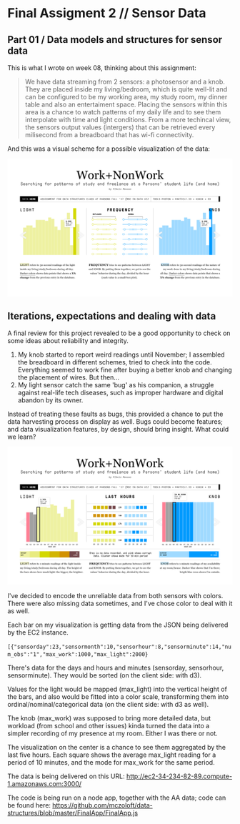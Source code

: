 # Final Assigment 2 // Sensor Data
## Part 01 / Data models and structures for sensor data

This is what I wrote on week 08, thinking about this assignment: 

>We have data streaming from 2 sensors: a photosensor and a knob. They are placed inside my living/bedroom, which is quite well-lit and can be configured to be my working area, my study room, my dinner table and also an entertaiment space. Placing the sensors within this area is a chance to watch patterns of my daily life and to see them interpolate with time and light conditions. From a more techincal view, the sensors output values (intergers) that can be retrieved every milisecond from a breadboard that has wi-fi connectivity.

And this was a visual scheme for a possible visualization of the data:

![v1](https://raw.githubusercontent.com/mczoloft/data-structures/master/FinalAssignment02/ScreenSensorsV2.jpg)

## Iterations, expectations and dealing with data

A final review for this project revealed to be a good opportunity to check on some ideas about reliability and integrity.

1. My knob started to report weird readings until November; I assembled the breadboard in different schemes, tried to check into the code. Everything seemed to work fine after buying a better knob and changing the placement of wires. But then...
2. My light sensor catch the same 'bug' as his companion, a struggle against real-life tech diseases, such as improper hardware and digital abandon by its owner.

Instead of treating these faults as bugs, this provided a chance to put the data harvesting process on display as well. Bugs could become features; and data visualization features, by design, should bring insight. What could we learn?

![v2](https://raw.githubusercontent.com/mczoloft/data-structures/master/FinalAssignment02/ScreenSensorsFinal.jpg)

I've decided to encode the unreliable data from both sensors with colors. There were also missing data sometimes, and I've chose color to deal with it as well.

Each bar on my visualization is getting data from the JSON being delivered by the EC2 instance.

`[{"sensorday":23,"sensormonth":10,"sensorhour":8,"sensorminute":14,"num_obs":"1","max_work":1000,"max_light":2000}`

There's data for the days and hours and minutes (sensorday, sensorhour, sensorminute). They would be sorted (on the client side: with d3).

Values for the light would be mapped (max_light) into the vertical height of the bars, and also would be fitted into a color scale, transforming them into ordinal/nominal/categorical data (on the client side: with d3 as well).

The knob (max_work) was supposed to bring more detailed data, but workload (from school and other issues) kinda turned the data into a simpler recording of my presence at my room. Either I was there or not.

The visualization on the center is a chance to see them aggregated by the last five hours. Each square shows the average max_light reading for a period of 10 minutes, and the mode for max_work for the same period.

The data is being delivered on this URL:
http://ec2-34-234-82-89.compute-1.amazonaws.com:3000/

The code is being run on a node app, together with the AA data; code can be found here: https://github.com/mczoloft/data-structures/blob/master/FinalApp/FinalApp.js
